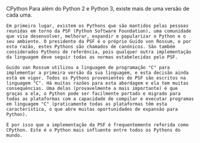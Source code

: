 CPython
Para além do Python 2 e Python 3, existe mais de uma versão de cada uma.

    Em primeiro lugar, existem os Pythons que são mantidos pelas pessoas reunidas em torno da PSF (Python Software Foundation), uma comunidade que visa desenvolver, melhorar, expandir e popularizar o Python e o seu ambiente. O presidente da PSF é o próprio Guido von Rossum, e por esta razão, estes Pythons são chamados de canónicos. São também considerados Pythons de referência, pois qualquer outra implementação da linguagem deve seguir todas as normas estabelecidas pelo PSF.

    Guido van Rossum utilizou a linguagem de programação "C" para implementar a primeira versão da sua linguagem, e esta decisão ainda está em vigor. Todos os Pythons provenientes do PSF são escritos na linguagem "C". Há muitas razões para esta abordagem e ela tem muitas consequências. Uma delas (provavelmente a mais importante) é que graças a ela, o Python pode ser facilmente portado e migrado para todas as plataformas com a capacidade de compilar e executar programas em linguagem "C" (praticamente todas as plataformas têm esta característica, o que abre muitas oportunidades de expansão para Python).

    É por isso que a implementação da PSF é frequentemente referida como CPython. Este é o Python mais influente entre todos os Pythons do mundo.
